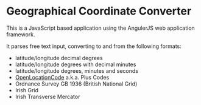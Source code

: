 # Geographical Coordinate Converter

This is a JavaScript based application using the AngulerJS web application
framework.

It parses free text input, converting to and from the following formats:

- latitude/longitude decimal degrees
- latitude/longitude degrees with decimal minutes
- latitude/longitude degrees, minutes and seconds
- [OpenLocationCode][olc] a.k.a. Plus Codes
- Ordnance Survey GB 1936 (British National Grid)
- Irish Grid
- Irish Transverse Mercator

[olc]: https://en.wikipedia.org/wiki/Open_Location_Code
[trip-web-client]: https://github.com/frankdean/trip-web-client
